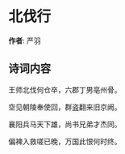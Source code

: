 # 北伐行

**作者**: 严羽

## 诗词内容

王师北伐何仓卒，六郡丁男亳州骨。

空见朝陵奉使回，群盗翻来旧京阙。

襄阳兵马天下雄，尚书兄弟才杰同。

偏裨入救嗟已晚，万国此恨何时终。

